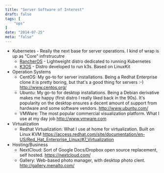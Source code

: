 ```yaml
---
title: "Server Software of Interest"
draft: false
tags: [
    "ops"
]
date: "2014-07-25"
meta: "false"
---
```


- Kubernetes - Really the next base for server operations.  I kind of wrap is up as "Core" infrstrucutre
  - [RancherOS](https://github.com/rancher/os) - Lightweight distro dedicated to running Kubernetes
  - [K3OS](https://github.com/rancher/k3os) - Distro developed to run k3s.  Based on LinuxKit
- Operation Systems
  - CentOS: My go-to for server installations.  Being a Redhat Enterprise clone it is pretty boring, but that's a good thing for servers :-)  http://www.centos.org/
  - Ubuntu:  My go-to for desktop installations.  Being a Debian derivative makes me happy (first distro I really liked back in the 90s).  It's popularity on the desktop ensures a decent amount of support from hardware and some software vendors.  http://www.ubuntu.com/
  - VMWare:  The most popular commercial visualization platform.  What I use at my day job http://www.vmware.com
- Virtualization
  - Redhat Virtualization:  What I use at home for virtualization. Built on Linux KVM https://access.redhat.com/site/documentation/en-US/Red_Hat_Enterprise_Linux/#7_Virtualization
- Hosting/Business
  - NextCloud:  Sort of Google Docs/Dropbox open source replacement, self hosted.  <https://nextcloud.com/>
  - Gallery:  Web-based photo manager, with desktop photo clent.  <http://gallery.menalto.com/>
